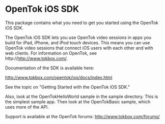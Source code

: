 OpenTok iOS SDK
===============

This package contains what you need to get you started using the OpenTok iOS SDK.

The OpenTok iOS SDK lets you use OpenTok video sessions in apps you build for iPad, iPhone, and iPod touch devices. This means you can use OpenTok video sessions that connect iOS users with each other and with web clients. For information on OpenTok, see http://http://www.tokbox.com/.

Documentation of the SDK is available here: 

http://www.tokbox.com/opentok/ios/docs/index.html

See the topic on "Getting Started with the OpenTok iOS SDK."

Also, look at the OpenTokHelloWorld sample in the sample directory. This is the simplest sample app. Then look at the OpenTokBasic sample, which uses more of the API.

Support is available at the OpenTok forums: http://www.tokbox.com/forums/